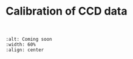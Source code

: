 # Calibration of CCD data

<br>

```{image} /_static/coming_soon.png
:alt: Coming soon
:width: 60%
:align: center
```
